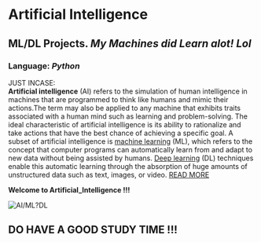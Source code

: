 # **Artificial Intelligence**
## **ML/DL Projects.** ***My Machines did Learn alot! Lol***<br>
### **Language:** ***Python***<br>

JUST INCASE: <br>
**Artificial intelligence** (AI) refers to the simulation of human intelligence in machines that are programmed to think like humans and mimic their actions.The term may also be applied to any machine that exhibits traits associated with a human mind such as learning and problem-solving. The ideal characteristic of artificial intelligence is its ability to rationalize and take actions that have the best chance of achieving a specific goal. A subset of artificial intelligence is [machine learning](https://www.investopedia.com/terms/m/machine-learning.asp) (ML), which refers to the concept that computer programs can automatically learn from and adapt to new data without being assisted by humans. [Deep learning](https://www.ibm.com/cloud/learn/deep-learning) (DL) techniques enable this automatic learning through the absorption of huge amounts of unstructured data such as text, images, or video. [READ MORE](https://www.investopedia.com/terms/a/artificial-intelligence-ai.asp)


**Welcome to Artificial_Intelligence !!!**

![AI/ML?DL](https://images.squarespace-cdn.com/content/v1/5bce4071ab1a620db382773e/756e0a76-8544-483b-8757-ad53d2afa7af/Euler+Diag.png)


## **DO HAVE A GOOD STUDY TIME !!!**
